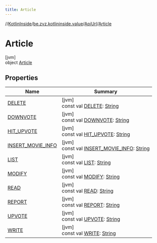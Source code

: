 ```yaml
---
title: Article
---
```

//[KotlinInside](../../../../index.html)/[be.zvz.kotlininside.value](../../index.html)/[ApiUrl](../index.html)/[Article](index.html)



# Article



[jvm]\
object [Article](index.html)



## Properties


| Name | Summary |
|---|---|
| [DELETE](-d-e-l-e-t-e.html) | [jvm]<br>const val [DELETE](-d-e-l-e-t-e.html): [String](https://kotlinlang.org/api/latest/jvm/stdlib/kotlin/-string/index.html) |
| [DOWNVOTE](-d-o-w-n-v-o-t-e.html) | [jvm]<br>const val [DOWNVOTE](-d-o-w-n-v-o-t-e.html): [String](https://kotlinlang.org/api/latest/jvm/stdlib/kotlin/-string/index.html) |
| [HIT_UPVOTE](-h-i-t_-u-p-v-o-t-e.html) | [jvm]<br>const val [HIT_UPVOTE](-h-i-t_-u-p-v-o-t-e.html): [String](https://kotlinlang.org/api/latest/jvm/stdlib/kotlin/-string/index.html) |
| [INSERT_MOVIE_INFO](-i-n-s-e-r-t_-m-o-v-i-e_-i-n-f-o.html) | [jvm]<br>const val [INSERT_MOVIE_INFO](-i-n-s-e-r-t_-m-o-v-i-e_-i-n-f-o.html): [String](https://kotlinlang.org/api/latest/jvm/stdlib/kotlin/-string/index.html) |
| [LIST](-l-i-s-t.html) | [jvm]<br>const val [LIST](-l-i-s-t.html): [String](https://kotlinlang.org/api/latest/jvm/stdlib/kotlin/-string/index.html) |
| [MODIFY](-m-o-d-i-f-y.html) | [jvm]<br>const val [MODIFY](-m-o-d-i-f-y.html): [String](https://kotlinlang.org/api/latest/jvm/stdlib/kotlin/-string/index.html) |
| [READ](-r-e-a-d.html) | [jvm]<br>const val [READ](-r-e-a-d.html): [String](https://kotlinlang.org/api/latest/jvm/stdlib/kotlin/-string/index.html) |
| [REPORT](-r-e-p-o-r-t.html) | [jvm]<br>const val [REPORT](-r-e-p-o-r-t.html): [String](https://kotlinlang.org/api/latest/jvm/stdlib/kotlin/-string/index.html) |
| [UPVOTE](-u-p-v-o-t-e.html) | [jvm]<br>const val [UPVOTE](-u-p-v-o-t-e.html): [String](https://kotlinlang.org/api/latest/jvm/stdlib/kotlin/-string/index.html) |
| [WRITE](-w-r-i-t-e.html) | [jvm]<br>const val [WRITE](-w-r-i-t-e.html): [String](https://kotlinlang.org/api/latest/jvm/stdlib/kotlin/-string/index.html) |

